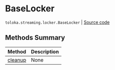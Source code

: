 # BaseLocker
`toloka.streaming.locker.BaseLocker` | [Source code](https://github.com/Toloka/toloka-kit/blob/v1.2.0.post1/src/streaming/locker.py#L30)

## Methods Summary

| Method | Description |
| :------| :-----------|
[cleanup](toloka.streaming.locker.BaseLocker.cleanup.md)| None
